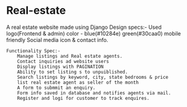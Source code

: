 # Real-estate
A real estate website made using Django
Design specs:-
    Used logo(Frontend & admin)
    color - blue(#10284e) green(#30caa0)
    mobile friendly
    Social media icon & contact info.
    
    Functionality Spec:-
        Manage listings and Real estate agents.
        Contact inquiries ad website users
        Display listings with PAGINATION
        Ability to set listing s to unpuiblished.
        Search listings by keyword, city, state bedrooms & price
        list real estate agent as seller of the month
        A form to submmit an enquiry.
        Form info saved in database and notifies agents via mail.
        Register and logi for customer to track enquires.
